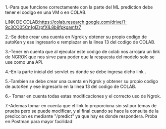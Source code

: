 1.-Para que funcione correctamente con la parte del ML prediction debe tener el codigo en una VM o en COLAB.

LINK DE COLAB:https://colab.research.google.com/drive/1-9c3CO05Cn1gIZrpfXIL8b8fpkgamfz7


2.-Se debe crear una cuenta en Ngrok y obtener su propio codigo de autoKen y ese ingresarlo e remplazar en la linea 13 del codigo de COLAB.

3.-Tener en cuenta que al ejecutar este codigo de colab nos arrojara un link de NGROK que nos sirve para poder que la respuesta del modelo solo se use como una APi.

4.-En la parte inicial del servlet es donde se debe ingresa dicho link .

5.-Tambien se debe crear una cuenta en Ngrok y obtener su propio codigo de autoKen y ese ingresarlo en la linea 13 del codigo de COLAB.

6.- Tomar en cuenta todas estas modificaciones y el correcto uso de Ngrok.

7.-Ademas tomar en cuenta que el link lo proporciona sin ssl por temas de prueba pero se puede modificar, y al final cuando se hace la consulta de la 
prediccion es mediante "/predict" ya que hay es donde respondera.   Proba en Postman para mayor facilidad
